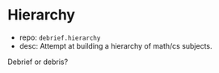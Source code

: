 # Hierarchy

- repo: `debrief.hierarchy`
- desc: Attempt at building a hierarchy of math/cs subjects. 


Debrief or debris?
